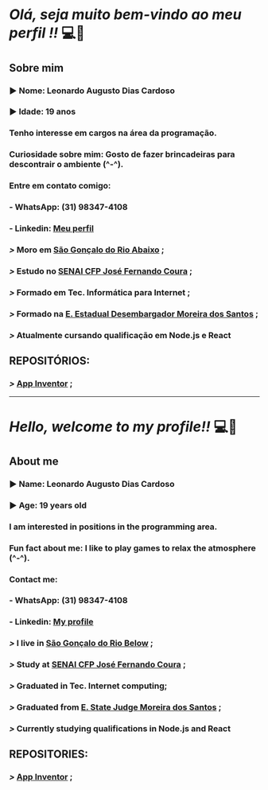 # ***Olá, seja muito bem-vindo ao meu perfil !!*** :computer::brain:

## Sobre mim
### :arrow_forward: **Nome**: Leonardo Augusto Dias Cardoso

### :arrow_forward: **Idade**: 19 anos

### Tenho interesse em cargos na área da programação.

### Curiosidade sobre mim: Gosto de fazer brincadeiras para descontrair o ambiente (^-^).

### Entre em contato comigo:
### - WhatsApp: (31) 98347-4108
### - Linkedin: [**Meu perfil**](https://www.linkedin.com/in/leonardo-augusto-01290531a/)

### ***>*** Moro em [**São Gonçalo do Rio Abaixo**](https://goo.gl/maps/ES6ucZyVt4QQm1Sh8) ;

### ***>*** Estudo no [**SENAI CFP José Fernando Coura**](https://goo.gl/maps/gFho9NV2kCMmVZ1i6) ;

### ***>*** Formado em Tec. Informática para Internet ;

### ***>*** Formado na [**E. Estadual Desembargador Moreira dos Santos**](https://goo.gl/maps/wReTpEk7BTFAXj4UA) ;

### ***>*** Atualmente cursando qualificação em Node.js e React

## REPOSITÓRIOS:


### ***>*** [**App Inventor**](https://github.com/Leonardo2745/App-Inventor) ;

------------------------------------------------------------------------------------------------------------------------------------

# ***Hello, welcome to my profile!!*** :computer::brain:

## About me
### :arrow_forward: **Name**: Leonardo Augusto Dias Cardoso

### :arrow_forward: **Age**: 19 years old

### I am interested in positions in the programming area.

### Fun fact about me: I like to play games to relax the atmosphere (^-^).

### Contact me:
### - WhatsApp: (31) 98347-4108
### - Linkedin: [**My profile**](https://www.linkedin.com/in/leonardo-augusto-01290531a/)

### ***>*** I live in [**São Gonçalo do Rio Below**](https://goo.gl/maps/ES6ucZyVt4QQm1Sh8) ;

### ***>*** Study at [**SENAI CFP José Fernando Coura**](https://goo.gl/maps/gFho9NV2kCMmVZ1i6) ;

### ***>*** Graduated in Tec. Internet computing;

### ***>*** Graduated from [**E. State Judge Moreira dos Santos**](https://goo.gl/maps/wReTpEk7BTFAXj4UA) ;

### ***>*** Currently studying qualifications in Node.js and React

## REPOSITORIES:


### ***>*** [**App Inventor**](https://github.com/Leonardo2745/App-Inventor) ;
